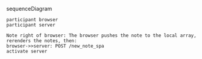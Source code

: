 sequenceDiagram

    participant browser
    participant server

    Note right of browser: The browser pushes the note to the local array, rerenders the notes, then:
    browser->>server: POST /new_note_spa
    activate server
    


